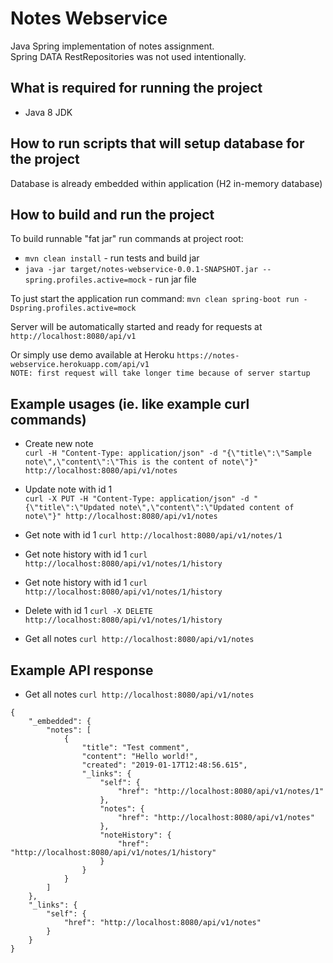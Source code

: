 # Notes Webservice
Java Spring implementation of notes assignment.\
Spring DATA RestRepositories was not used intentionally.

## What is required for running the project
- Java 8 JDK

## How to run scripts that will setup database for the project
Database is already embedded within application (H2 in-memory database)

## How to build and run the project
To build runnable "fat jar" run commands at project root:
- `mvn clean install` - run tests and build jar
- `java -jar target/notes-webservice-0.0.1-SNAPSHOT.jar --spring.profiles.active=mock` - run jar file

To just start the application run command: `mvn clean spring-boot run -Dspring.profiles.active=mock`

Server will be automatically started and ready for requests at `http://localhost:8080/api/v1`

Or simply use demo available at Heroku `https://notes-webservice.herokuapp.com/api/v1`\
`NOTE: first request will take longer time because of server startup`

## Example usages (ie. like example curl commands)

- Create new note\
`curl -H "Content-Type: application/json" -d "{\"title\":\"Sample note\",\"content\":\"This is the content of note\"}" http://localhost:8080/api/v1/notes`

- Update note with id 1\
`curl -X PUT -H "Content-Type: application/json" -d "{\"title\":\"Updated note\",\"content\":\"Updated content of note\"}" http://localhost:8080/api/v1/notes`

- Get note with id 1 `curl http://localhost:8080/api/v1/notes/1`

- Get note history with id 1 `curl http://localhost:8080/api/v1/notes/1/history`

- Get note history with id 1 `curl http://localhost:8080/api/v1/notes/1/history`

- Delete with id 1 `curl -X DELETE http://localhost:8080/api/v1/notes/1/history`

- Get all notes `curl http://localhost:8080/api/v1/notes`

## Example API response

- Get all notes `curl http://localhost:8080/api/v1/notes`

```
{
    "_embedded": {
        "notes": [
            {
                "title": "Test comment",
                "content": "Hello world!",
                "created": "2019-01-17T12:48:56.615",
                "_links": {
                    "self": {
                        "href": "http://localhost:8080/api/v1/notes/1"
                    },
                    "notes": {
                        "href": "http://localhost:8080/api/v1/notes"
                    },
                    "noteHistory": {
                        "href": "http://localhost:8080/api/v1/notes/1/history"
                    }
                }
            }
        ]
    },
    "_links": {
        "self": {
            "href": "http://localhost:8080/api/v1/notes"
        }
    }
}
```
